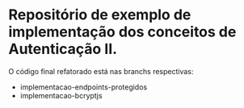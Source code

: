 # Repositório de exemplo de implementação dos conceitos de Autenticação II.

O código final refatorado está nas branchs respectivas:
- implementacao-endpoints-protegidos
- implementacao-bcryptjs
